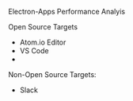 Electron-Apps Performance Analyis

Open Source Targets
  - Atom.io Editor
  - VS Code
  - 

Non-Open Source Targets:
  - Slack
